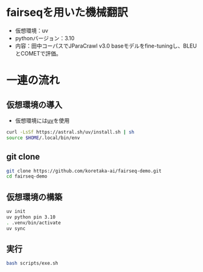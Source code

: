 # fairseqを用いた機械翻訳
- 仮想環境：uv
- pythonバージョン：3.10
- 内容：田中コーパスでJParaCrawl v3.0 baseモデルをfine-tuningし、BLEUとCOMETで評価。

# 一連の流れ

## 仮想環境の導入
- 仮想環境には[uv](https://docs.astral.sh/uv/getting-started/)を使用
```bash
curl -LsSf https://astral.sh/uv/install.sh | sh
source $HOME/.local/bin/env
```

## git clone
```bash
git clone https://github.com/koretaka-ai/fairseq-demo.git
cd fairseq-demo
```

## 仮想環境の構築
```bash
uv init
uv python pin 3.10
. .venv/bin/activate
uv sync
```

## 実行
```bash
bash scripts/exe.sh
```

